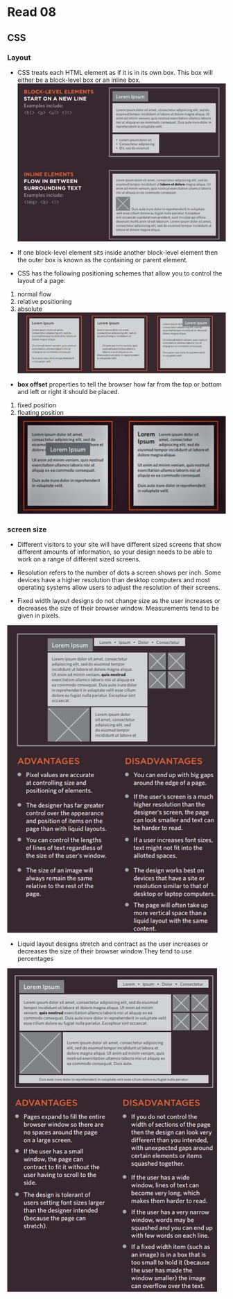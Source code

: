 # Read 08

## CSS

### **Layout**
* CSS treats each HTML element as if it is in its
own box. This box will either be a block-level
box or an inline box.
![screenshot16](https://raw.githubusercontent.com/BayanAbualhaj/reading-notes201/main/pics/Screenshot%20(16).png)

* If one block-level element sits inside another
block-level element then the outer box is
known as the containing or parent element.

* CSS has the following positioning schemes that allow you to control the layout of a page:
1. normal flow
2. relative positioning
3. absolute
![screenshot17](https://raw.githubusercontent.com/BayanAbualhaj/reading-notes201/main/pics/Screenshot%20(17).png)

* **box offset** properties to tell the browser how far from the top or bottom
and left or right it should be placed.
1. fixed position 
2. floating position
![screenshot18](https://raw.githubusercontent.com/BayanAbualhaj/reading-notes201/main/pics/Screenshot%20(18).png)

### **screen size**

*	Different visitors to your site will have different sized screens that show different amounts of information, so your design needs to be able to work on a range of different sized screens.

*	Resolution refers to the number of dots a screen shows per inch. Some devices have a higher resolution than desktop computers and most operating systems allow users to adjust the resolution of their screens.

*	Fixed width layout designs do not change size as the user increases or decreases the size of their browser window. Measurements tend to be given in pixels.

![screenshot19](https://raw.githubusercontent.com/BayanAbualhaj/reading-notes201/main/pics/Screenshot%20(19).png)

*	Liquid layout designs stretch and contract as the user increases or decreases the size of their browser window.They tend to use percentages


![screenshot20](https://raw.githubusercontent.com/BayanAbualhaj/reading-notes201/main/pics/Screenshot%20(20).png)
